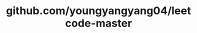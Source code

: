 ---
layout: post
title: github.com/youngyangyang04/leetcode-master
categories: link
tags: [انگلیسی, گیت‌هاب, برنامه‌نویسی]
---